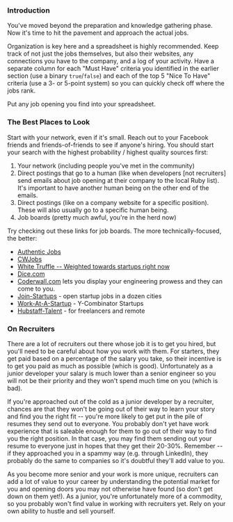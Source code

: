 ### Introduction

You've moved beyond the preparation and knowledge gathering phase.  Now it's time to hit the pavement and approach the actual jobs.  

Organization is key here and a spreadsheet is highly recommended.  Keep track of not just the jobs themselves, but also their websites, any connections you have to the company, and a log of your activity.  Have a separate column for each "Must Have" criteria you identified in the earlier section (use a binary `true`/`false`) and each of the top 5 "Nice To Have" criteria (use a 3- or 5-point system) so you can quickly check off where the jobs rank.

Put any job opening you find into your spreadsheet.

### The Best Places to Look

Start with your network, even if it's small.  Reach out to your Facebook friends and friends-of-friends to see if anyone's hiring.  You should start your search with the highest probability / highest quality sources first:

1. Your network (including people you've met in the community)
2. Direct postings that go to a human (like when developers [not recruiters] send emails about job opening at their company to the local Ruby list).  It's important to have another human being on the other end of the emails.
2. Direct postings (like on a company website for a specific position).  These will also usually go to a specific human being.
3. Job boards (pretty much awful, you're in the herd now)

Try checking out these links for job boards.  The more technically-focused, the better:

* [Authentic Jobs](http://www.authenticjobs.com)
* [CWJobs](http://cwjobs.co.uk)
* [White Truffle -- Weighted towards startups right now](http://www.whitetruffle.com)
* [Dice.com](http://www.dice.com)
* [Coderwall.com](http://coderwall.com) lets you display your engineering prowess and they can come to you.
* [Join-Startups](https://underdog.io/) - open startup jobs in a dozen cities
* [Work-At-A-Startup](https://www.workatastartup.com/) - Y-Combinator Startups
* [Hubstaff-Talent](https://talent.hubstaff.com/) - for freelancers and remote

### On Recruiters

There are a lot of recruiters out there whose job it is to get you hired, but you'll need to be careful about how you work with them.  For starters, they get paid based on a percentage of the salary you take, so their incentive is to get you paid as much as possible (which is good).  Unfortunately as a junior developer your salary is much lower than a senior engineer so you will not be their priority and they won't spend much time on you (which is bad).  

If you're approached out of the cold as a junior developer by a recruiter, chances are that they won't be going out of their way to learn your story and find you the right fit -- you're more likely to get put in the pile of resumes they send out to everyone. You probably don't yet have work experience that is saleable enough for them to go out of their way to find you the right position.  In that case, you may find them sending out your resume to everyone just in hopes that they get their 20-30%.  Remember -- if they approached you in a spammy way (e.g. through LinkedIn), they probably do the same to companies so it's doubtful they'll add value to you.  

As you become more senior and your work is more unique, recruiters can add a lot of value to your career by understanding the potential market for you and opening doors you may not otherwise have found (so don't get down on them yet!).  As a junior, you're unfortunately more of a commodity, so you probably won't find value in working with recruiters yet.  Rely on your own ability to hustle and sell yourself.
